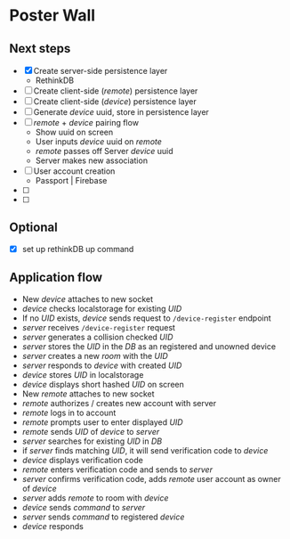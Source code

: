 # Poster Wall

## Next steps
 - [x] Create server-side persistence layer
    - RethinkDB
 - [ ] Create client-side (*remote*) persistence layer
 - [ ] Create client-side (*device*) persistence layer
 - [ ] Generate *device* uuid, store in persistence layer
 - [ ] *remote* + *device* pairing flow 
    - Show uuid on screen
    - User inputs *device* uuid on *remote* 
    - *remote* passes off Server *device* uuid
    - Server makes new association
 - [ ] User account creation
    - Passport | Firebase
 - [ ]
 - [ ]
 
## Optional
 - [x] set up rethinkDB up command
 
## Application flow
 - New *device* attaches to new socket
 - *device* checks localstorage for existing *UID*
 - If no *UID* exists, *device* sends request to `/device-register` endpoint
 - *server* receives `/device-register` request
 - *server* generates a collision checked *UID*
 - *server* stores the *UID* in the *DB* as an registered and unowned device
 - *server* creates a new *room* with the *UID*
 - *server* responds to *device* with created *UID*
 - *device* stores *UID* in localstorage
 - *device* displays short hashed *UID* on screen
 - New *remote* attaches to new socket
 - *remote* authorizes / creates new account with server
 - *remote* logs in to account
 - *remote* prompts user to enter displayed *UID*
 - *remote* sends *UID* of *device* to *server*
 - *server* searches for existing *UID* in *DB*
 - if *server* finds matching *UID*, it will send verification code to *device*
 - *device* displays verification code
 - *remote* enters verification code and sends to *server*
 - *server* confirms verification code, adds *remote* user account as owner of *device*
 - *server* adds *remote* to room with *device*
 - *device* sends *command* to *server*
 - *server* sends *command* to registered *device*
 - *device* responds
